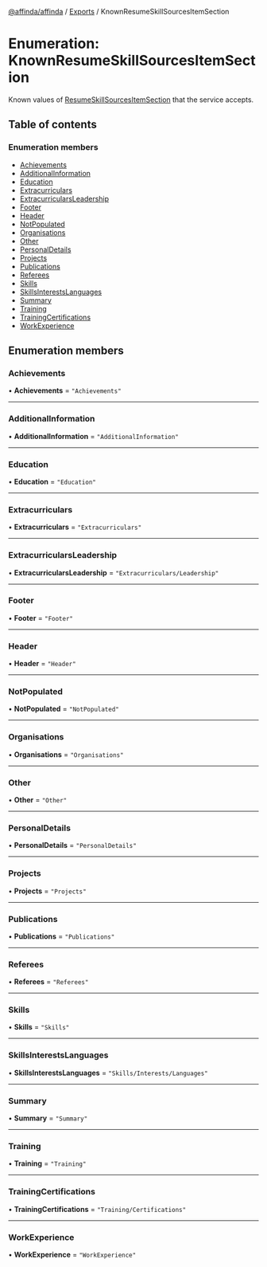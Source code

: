 [@affinda/affinda](../README.md) / [Exports](../modules.md) / KnownResumeSkillSourcesItemSection

# Enumeration: KnownResumeSkillSourcesItemSection

Known values of [ResumeSkillSourcesItemSection](../modules.md#resumeskillsourcesitemsection) that the service accepts.

## Table of contents

### Enumeration members

- [Achievements](KnownResumeSkillSourcesItemSection.md#achievements)
- [AdditionalInformation](KnownResumeSkillSourcesItemSection.md#additionalinformation)
- [Education](KnownResumeSkillSourcesItemSection.md#education)
- [Extracurriculars](KnownResumeSkillSourcesItemSection.md#extracurriculars)
- [ExtracurricularsLeadership](KnownResumeSkillSourcesItemSection.md#extracurricularsleadership)
- [Footer](KnownResumeSkillSourcesItemSection.md#footer)
- [Header](KnownResumeSkillSourcesItemSection.md#header)
- [NotPopulated](KnownResumeSkillSourcesItemSection.md#notpopulated)
- [Organisations](KnownResumeSkillSourcesItemSection.md#organisations)
- [Other](KnownResumeSkillSourcesItemSection.md#other)
- [PersonalDetails](KnownResumeSkillSourcesItemSection.md#personaldetails)
- [Projects](KnownResumeSkillSourcesItemSection.md#projects)
- [Publications](KnownResumeSkillSourcesItemSection.md#publications)
- [Referees](KnownResumeSkillSourcesItemSection.md#referees)
- [Skills](KnownResumeSkillSourcesItemSection.md#skills)
- [SkillsInterestsLanguages](KnownResumeSkillSourcesItemSection.md#skillsinterestslanguages)
- [Summary](KnownResumeSkillSourcesItemSection.md#summary)
- [Training](KnownResumeSkillSourcesItemSection.md#training)
- [TrainingCertifications](KnownResumeSkillSourcesItemSection.md#trainingcertifications)
- [WorkExperience](KnownResumeSkillSourcesItemSection.md#workexperience)

## Enumeration members

### Achievements

• **Achievements** = `"Achievements"`

___

### AdditionalInformation

• **AdditionalInformation** = `"AdditionalInformation"`

___

### Education

• **Education** = `"Education"`

___

### Extracurriculars

• **Extracurriculars** = `"Extracurriculars"`

___

### ExtracurricularsLeadership

• **ExtracurricularsLeadership** = `"Extracurriculars/Leadership"`

___

### Footer

• **Footer** = `"Footer"`

___

### Header

• **Header** = `"Header"`

___

### NotPopulated

• **NotPopulated** = `"NotPopulated"`

___

### Organisations

• **Organisations** = `"Organisations"`

___

### Other

• **Other** = `"Other"`

___

### PersonalDetails

• **PersonalDetails** = `"PersonalDetails"`

___

### Projects

• **Projects** = `"Projects"`

___

### Publications

• **Publications** = `"Publications"`

___

### Referees

• **Referees** = `"Referees"`

___

### Skills

• **Skills** = `"Skills"`

___

### SkillsInterestsLanguages

• **SkillsInterestsLanguages** = `"Skills/Interests/Languages"`

___

### Summary

• **Summary** = `"Summary"`

___

### Training

• **Training** = `"Training"`

___

### TrainingCertifications

• **TrainingCertifications** = `"Training/Certifications"`

___

### WorkExperience

• **WorkExperience** = `"WorkExperience"`
